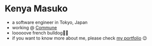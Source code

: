 <h1>Kenya Masuko</h1>
<ul>
  <li>a software engineer in Tokyo, Japan</li>
  <li>working @ <a href="https://communeinc.com/en">Commune</a></li>
  <li>looooove french bulldog🐶🐷</li>
  <li>if you want to know more about me, please check <a href="https://kenchandayo.xyz/">my portfolio</a>  😉</li>
</ul>
